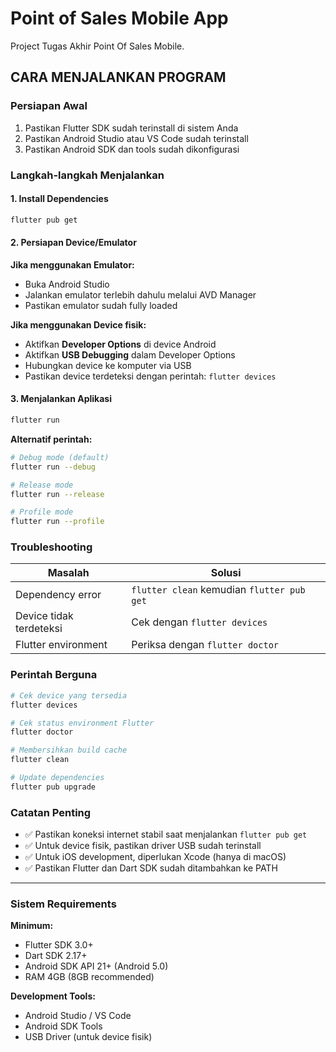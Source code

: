# Point of Sales Mobile App

Project Tugas Akhir Point Of Sales Mobile.

## CARA MENJALANKAN PROGRAM

### Persiapan Awal

1. Pastikan Flutter SDK sudah terinstall di sistem Anda
2. Pastikan Android Studio atau VS Code sudah terinstall
3. Pastikan Android SDK dan tools sudah dikonfigurasi

### Langkah-langkah Menjalankan

#### 1. Install Dependencies

```bash
flutter pub get
```

#### 2. Persiapan Device/Emulator

**Jika menggunakan Emulator:**

- Buka Android Studio
- Jalankan emulator terlebih dahulu melalui AVD Manager
- Pastikan emulator sudah fully loaded

**Jika menggunakan Device fisik:**

- Aktifkan **Developer Options** di device Android
- Aktifkan **USB Debugging** dalam Developer Options
- Hubungkan device ke komputer via USB
- Pastikan device terdeteksi dengan perintah: `flutter devices`

#### 3. Menjalankan Aplikasi

```bash
flutter run
```

**Alternatif perintah:**

```bash
# Debug mode (default)
flutter run --debug

# Release mode
flutter run --release

# Profile mode
flutter run --profile
```

### Troubleshooting

| Masalah                 | Solusi                                     |
| ----------------------- | ------------------------------------------ |
| Dependency error        | `flutter clean` kemudian `flutter pub get` |
| Device tidak terdeteksi | Cek dengan `flutter devices`               |
| Flutter environment     | Periksa dengan `flutter doctor`            |

### Perintah Berguna

```bash
# Cek device yang tersedia
flutter devices

# Cek status environment Flutter
flutter doctor

# Membersihkan build cache
flutter clean

# Update dependencies
flutter pub upgrade
```

### Catatan Penting

- ✅ Pastikan koneksi internet stabil saat menjalankan `flutter pub get`
- ✅ Untuk device fisik, pastikan driver USB sudah terinstall
- ✅ Untuk iOS development, diperlukan Xcode (hanya di macOS)
- ✅ Pastikan Flutter dan Dart SDK sudah ditambahkan ke PATH

---

### Sistem Requirements

**Minimum:**

- Flutter SDK 3.0+
- Dart SDK 2.17+
- Android SDK API 21+ (Android 5.0)
- RAM 4GB (8GB recommended)

**Development Tools:**

- Android Studio / VS Code
- Android SDK Tools
- USB Driver (untuk device fisik)
